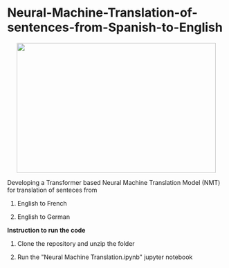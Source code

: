 # Neural-Machine-Translation-of-sentences-from-Spanish-to-English

<p align="center">
  <img width="460" height="300" src="https://miro.medium.com/max/856/1*ZCFSvkKtppgew3cc7BIaug.png">
</p>

Developing a Transformer based Neural Machine Translation Model (NMT) for translation of senteces from 

1) English to French

2) English to German

**Instruction to run the code**

1) Clone the repository and unzip the folder

2) Run the "Neural Machine Translation.ipynb" jupyter notebook


